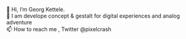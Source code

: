 👋 Hi, I’m Georg Kettele.  
👀 I am develope concept & gestalt for digital experiences and analog adventure  
📫 How to reach me , Twitter @pixelcrash  
